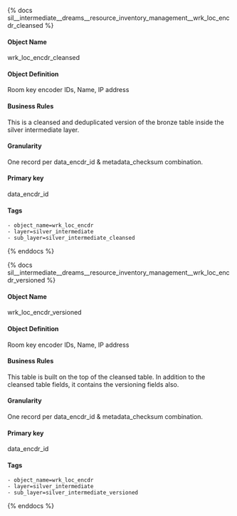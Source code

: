 {% docs sil__intermediate__dreams__resource_inventory_management__wrk_loc_encdr_cleansed %}

#### Object Name
wrk_loc_encdr_cleansed

#### Object Definition
Room key encoder IDs, Name, IP address

#### Business Rules
This is a cleansed and deduplicated version of the bronze table inside the silver intermediate layer.

#### Granularity
One record per data_encdr_id & metadata_checksum combination.

#### Primary key
data_encdr_id

#### Tags
    - object_name=wrk_loc_encdr
    - layer=silver_intermediate
    - sub_layer=silver_intermediate_cleansed

{% enddocs %}

{% docs sil__intermediate__dreams__resource_inventory_management__wrk_loc_encdr_versioned %}

#### Object Name
wrk_loc_encdr_versioned

#### Object Definition
Room key encoder IDs, Name, IP address

#### Business Rules
This table is built on the top of the cleansed table. In addition to the cleansed table fields, it contains the versioning fields also.

#### Granularity
One record per data_encdr_id & metadata_checksum combination.

#### Primary key
data_encdr_id

#### Tags
    - object_name=wrk_loc_encdr
    - layer=silver_intermediate
    - sub_layer=silver_intermediate_versioned

{% enddocs %}